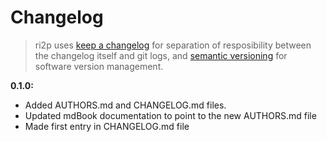 # Changelog

> ri2p uses [keep a changelog](https://keepachangelog.com/en/1.0.0/) for separation of resposibility between the changelog itself and git logs, and [semantic versioning](https://semver.org/) for software version management.

**0.1.0:**
- Added AUTHORS.md and CHANGELOG.md files.
- Updated mdBook documentation to point to the new AUTHORS.md file
- Made first entry in CHANGELOG.md file
